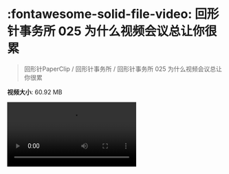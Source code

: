 # :fontawesome-solid-file-video: 回形针事务所 025 为什么视频会议总让你很累

> 回形针PaperClip / 回形针事务所 / 回形针事务所 025 为什么视频会议总让你很累

**视频大小**: 60.92 MB

<div class="video"><video src="https://file.hsyhx.top/archive/回形针PaperClip/回形针事务所/回形针事务所 025 为什么视频会议总让你很累.mp4" controls preload>🤔 您的浏览器不支持 video 标签</video></div>